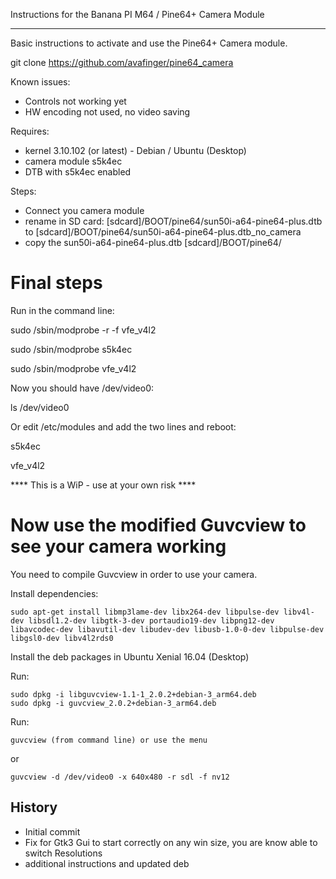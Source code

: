 Instructions for the Banana PI M64 / Pine64+ Camera Module
***********************************************************

Basic instructions to activate and use the Pine64+ Camera module.

git clone https://github.com/avafinger/pine64_camera

Known issues:
 - Controls not working yet
 - HW encoding not used, no video saving

Requires:
 - kernel 3.10.102 (or latest) - Debian / Ubuntu (Desktop)
 - camera module s5k4ec
 - DTB with s5k4ec enabled

Steps:
 - Connect you camera module
 - rename in SD card:  [sdcard]/BOOT/pine64/sun50i-a64-pine64-plus.dtb to [sdcard]/BOOT/pine64/sun50i-a64-pine64-plus.dtb_no_camera
 - copy the sun50i-a64-pine64-plus.dtb [sdcard]/BOOT/pine64/


Final steps
===========
Run in the command line:

sudo /sbin/modprobe -r -f vfe_v4l2

sudo /sbin/modprobe s5k4ec 

sudo /sbin/modprobe vfe_v4l2


Now you should have /dev/video0:

ls /dev/video0 

Or edit /etc/modules and add the two lines and reboot:

s5k4ec 

vfe_v4l2

**** This is a WiP - use at your own risk ****


Now use the modified Guvcview to see your camera working
========================================================

You need to compile Guvcview in order to use your camera.

Install dependencies:

	sudo apt-get install libmp3lame-dev libx264-dev libpulse-dev libv4l-dev libsdl1.2-dev libgtk-3-dev portaudio19-dev libpng12-dev libavcodec-dev libavutil-dev libudev-dev libusb-1.0-0-dev libpulse-dev libgsl0-dev libv4l2rds0


Install the deb packages in Ubuntu Xenial 16.04 (Desktop)

Run:

	sudo dpkg -i libguvcview-1.1-1_2.0.2+debian-3_arm64.deb 
	sudo dpkg -i guvcview_2.0.2+debian-3_arm64.deb


Run:

	guvcview (from command line) or use the menu

or

	guvcview -d /dev/video0 -x 640x480 -r sdl -f nv12


History
-------

* Initial commit
* Fix for Gtk3 Gui to start correctly on any win size, you are know able to switch Resolutions
* additional instructions and updated deb



